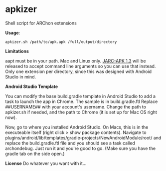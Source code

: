 # apkizer
Shell script for ARChon extensions

**Usage**: 
```
apkizer.sh /path/to/apk.apk /full/output/directory
```

**Limitations**

aapt must be in your path.
Mac and Linux only. [JARC-APK 1.3](https://github.com/gummywormz/JARC-APK) will be released to accept command line arguments so you can use that instead.
Only one extension per directory, since this was designed with Android Studio in mind.

**Android Studio Template**

You can modify the base build.gradle template in Android Studio to add a task to launch the app in Chrome. The sample is in build.gradle.ftl
Replace ##USERNAME## with your account's username. Change the path to apkizer.sh if needed, and the path to Chrome (it is set up for Mac OS right now).

Now, go to where you installed Android Studio. On Macs, this is in the executeable itself (right click > show package contents).
Navigate to plugins/android/lib/templates/gradle-projects/NewAndroidModule/root/ and replace the build.gradle.ftl file and you should see a task called archondebug. Just run it and you're good to go. (Make sure you have the gradle tab on the side open.)

**License**
Do whatever you want with it...
